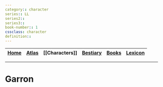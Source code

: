```yaml
---
category:: character
series:: LL
series2::
series3::
book-number:: 1
cssclass: character
definition::
---
```



|  [Home](obsidian://open?file=CAL-Wiki&file=Home) | [Atlas](obsidian://open?file=CAL-Wiki&file=Atlas%2FAtlas) | [[Characters]] | [Bestiary](obsidian://open?file=CAL-Wiki&file=Bestiary%2FBestiary) | [Books](obsidian://open?file=CAL-Wiki&file=Books%2FBooks)| [Lexicon](obsidian://open?file=CAL-Wiki&file=Lexicon%2FLexicon) | 
| -------- | -------|------- | ------------ | --------- | ----------- |

---
# Garron